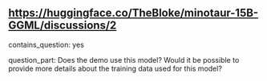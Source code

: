 ## https://huggingface.co/TheBloke/minotaur-15B-GGML/discussions/2

contains_question: yes

question_part: 
Does the demo use this model?
Would it be possible to provide more details about the training data used for this model?